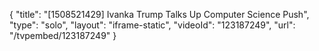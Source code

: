 {
    "title": "[1508521429] Ivanka Trump Talks Up Computer Science Push",
    "type": "solo",
    "layout": "iframe-static",
    "videoId": "123187249",
    "url": "\/tvpembed\/123187249"
}
